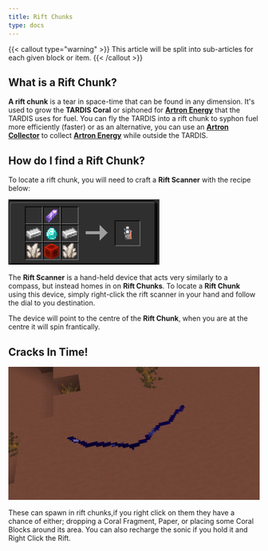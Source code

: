 ```yaml
---
title: Rift Chunks
type: docs
---
```


{{< callout type="warning" >}}
  This article will be split into sub-articles for each given block or item.
{{< /callout >}}

## What is a Rift Chunk?
**A rift chunk** is a tear in space-time that can be found in any dimension. It's used to grow 
the **TARDIS Coral** or siphoned for [**Artron Energy**](../artron) that the TARDIS uses for fuel.
You can fly the TARDIS into a rift chunk to syphon fuel more efficiently (faster) or as an alternative, you can use an [**Artron Collector**](../artron#artron-collector-block) 
to collect [**Artron Energy**](../artron) while outside the TARDIS.

## How do I find a Rift Chunk?
To locate a rift chunk, you will need to craft a **Rift Scanner** with the recipe below:

![Rift Scanner Recipe](images/rift-chunks/scanner-recipe.png)

The **Rift Scanner** is a hand-held device that acts very similarly to a compass, but instead homes in on **Rift Chunks**. To locate a **Rift Chunk** using this device, simply right-click the rift scanner in your hand and follow the dial to you destination.

The device will point to the centre of the **Rift Chunk**, when you are at the centre it will spin frantically.

## Cracks In Time!

![Rift Scanner Recipe](images/rift-chunks/rift_entity.png)

These can spawn in rift chunks,if you right click on them they have a chance of either; dropping a Coral Fragment, Paper, or placing some Coral Blocks around its area. You can also recharge the sonic if you hold it and Right Click the Rift.
